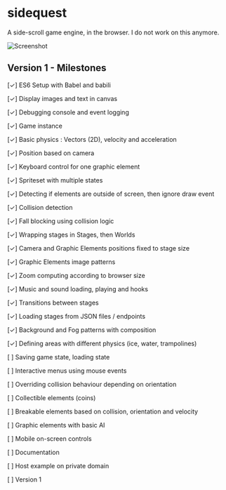 # sidequest
A side-scroll game engine, in the browser. I do not work on this anymore.

![Screenshot](https://erikdesjardins.com/static/git/sidequest3.png)

## Version 1 - Milestones
 [✓] ES6 Setup with Babel and babili
 
 [✓] Display images and text in canvas
 
 [✓] Debugging console and event logging
 
 [✓] Game instance 
 
 [✓] Basic physics : Vectors (2D), velocity and acceleration
 
 [✓] Position based on camera
 
 [✓] Keyboard control for one graphic element
 
 [✓] Spriteset with multiple states
 
 [✓] Detecting if elements are outside of screen, then ignore draw event
 
 [✓] Collision detection
 
 [✓] Fall blocking using collision logic
  
 [✓] Wrapping stages in Stages, then Worlds
 
 [✓] Camera and Graphic Elements positions fixed to stage size

 [✓] Graphic Elements image patterns 

 [✓] Zoom computing according to browser size
 
 [✓] Music and sound loading, playing and hooks
 
 [✓] Transitions between stages
 
 [✓] Loading stages from JSON files / endpoints
 
 [✓] Background and Fog patterns with composition

 [✓] Defining areas with different physics (ice, water, trampolines)

 [ ] Saving game state, loading state
 
 [ ] Interactive menus using mouse events
 
 [ ] Overriding collision behaviour depending on orientation
 
 [ ] Collectible elements (coins)
 
 [ ] Breakable elements based on collision, orientation and velocity
 
 [ ] Graphic elements with basic AI
 
 [ ] Mobile on-screen controls
 
 [ ] Documentation
 
 [ ] Host example on private domain
 
 [ ] Version 1 

